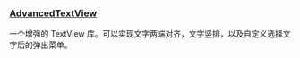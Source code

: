 ### [AdvancedTextView](https://github.com/devilist/AdvancedTextView)

一个增强的 TextView 库。可以实现文字两端对齐，文字竖排，以及自定义选择文字后的弹出菜单。



